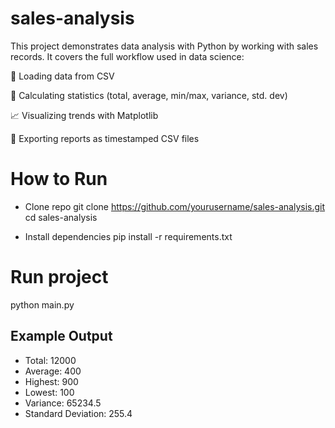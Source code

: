 # sales-analysis
This project demonstrates data analysis with Python by working with sales records.
It covers the full workflow used in data science:

📂 Loading data from CSV

🧮 Calculating statistics (total, average, min/max, variance, std. dev)

📈 Visualizing trends with Matplotlib

📝 Exporting reports as timestamped CSV files


# How to Run
- Clone repo
git clone https://github.com/yourusername/sales-analysis.git
cd sales-analysis

- Install dependencies
pip install -r requirements.txt

# Run project
python main.py


## Example Output
- Total: 12000
- Average: 400
- Highest: 900
- Lowest: 100
- Variance: 65234.5
- Standard Deviation: 255.4
